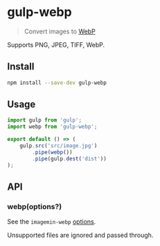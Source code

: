 # gulp-webp

> Convert images to [WebP](https://developers.google.com/speed/webp/)

Supports PNG, JPEG, TIFF, WebP.

## Install

```sh
npm install --save-dev gulp-webp
```

## Usage

```js
import gulp from 'gulp';
import webp from 'gulp-webp';

export default () => (
	gulp.src('src/image.jpg')
		.pipe(webp())
		.pipe(gulp.dest('dist'))
);
```

## API

### webp(options?)

See the `imagemin-webp` [options](https://github.com/imagemin/imagemin-webp#imageminwebpoptions).

Unsupported files are ignored and passed through.
